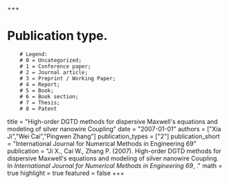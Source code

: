+++
# Publication type.
        # Legend: 
        # 0 = Uncategorized; 
        # 1 = Conference paper; 
        # 2 = Journal article;
        # 3 = Preprint / Working Paper; 
        # 4 = Report; 
        # 5 = Book; 
        # 6 = Book section;
        # 7 = Thesis; 
        # 8 = Patent
title = "High-order DGTD methods for dispersive Maxwell's equations and modeling of silver nanowire Coupling"
date = "2007-01-01"
authors = ["Xia Ji","Wei Cai","Pingwen Zhang"]
publication_types = ["2"]
publication_short = "International Journal for Numerical Methods in Engineering 69"
publication = "Ji X., Cai W., Zhang P. (2007). High-order DGTD methods for dispersive Maxwell's equations and modeling of silver nanowire Coupling. In _International Journal for Numerical Methods in Engineering 69_, ."
math = true
highlight = true
featured = false
+++